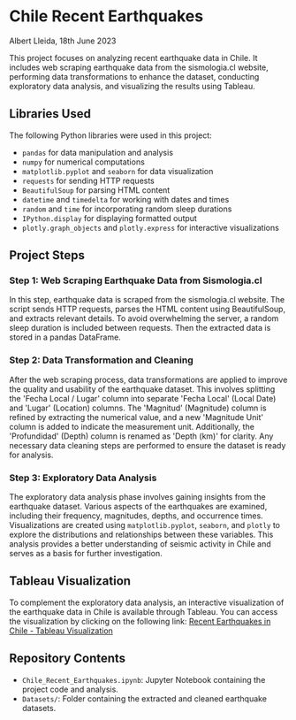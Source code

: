 # Chile Recent Earthquakes
Albert Lleida, 18th June 2023

This project focuses on analyzing recent earthquake data in Chile. It includes web scraping earthquake data from the sismologia.cl website, performing data transformations to enhance the dataset, conducting exploratory data analysis, and visualizing the results using Tableau.

## Libraries Used
The following Python libraries were used in this project:

- `pandas` for data manipulation and analysis
- `numpy` for numerical computations
- `matplotlib.pyplot` and `seaborn` for data visualization
- `requests` for sending HTTP requests
- `BeautifulSoup` for parsing HTML content
- `datetime` and `timedelta` for working with dates and times
- `random` and `time` for incorporating random sleep durations
- `IPython.display` for displaying formatted output
- `plotly.graph_objects` and `plotly.express` for interactive visualizations

## Project Steps

### Step 1: Web Scraping Earthquake Data from Sismologia.cl

In this step, earthquake data is scraped from the sismologia.cl website. The script sends HTTP requests, parses the HTML content using BeautifulSoup, and extracts relevant details. To avoid overwhelming the server, a random sleep duration is included between requests. Then the extracted data is stored in a pandas DataFrame.

### Step 2: Data Transformation and Cleaning

After the web scraping process, data transformations are applied to improve the quality and usability of the earthquake dataset. This involves splitting the 'Fecha Local / Lugar' column into separate 'Fecha Local' (Local Date) and 'Lugar' (Location) columns. The 'Magnitud' (Magnitude) column is refined by extracting the numerical value, and a new 'Magnitude Unit' column is added to indicate the measurement unit. Additionally, the 'Profundidad' (Depth) column is renamed as 'Depth (km)' for clarity. Any necessary data cleaning steps are performed to ensure the dataset is ready for analysis.

### Step 3: Exploratory Data Analysis

The exploratory data analysis phase involves gaining insights from the earthquake dataset. Various aspects of the earthquakes are examined, including their frequency, magnitudes, depths, and occurrence times. Visualizations are created using `matplotlib.pyplot`, `seaborn`, and `plotly` to explore the distributions and relationships between these variables. This analysis provides a better understanding of seismic activity in Chile and serves as a basis for further investigation.

## Tableau Visualization

To complement the exploratory data analysis, an interactive visualization of the earthquake data in Chile is available through Tableau. You can access the visualization by clicking on the following link: [Recent Earthquakes in Chile - Tableau Visualization](https://public.tableau.com/app/profile/albert1030/viz/RecentEarthquakesinChile/Historia1?publish=yes)

## Repository Contents

- `Chile_Recent_Earthquakes.ipynb`: Jupyter Notebook containing the project code and analysis.
- `Datasets/`: Folder containing the extracted and cleaned earthquake datasets.

